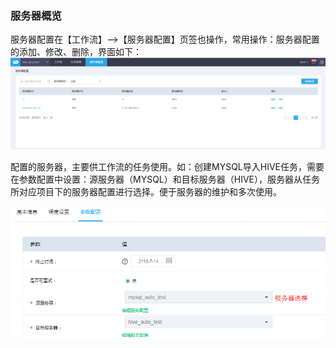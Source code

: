 ### 服务器概览
服务器配置在【工作流】——>【服务器配置】页签也操作，常用操作：服务器配置的添加、修改、删除，界面如下：
![](/assets/1.png)


配置的服务器，主要供工作流的任务使用。如：创建MYSQL导入HIVE任务，需要在参数配置中设置：源服务器（MYSQL）和目标服务器（HIVE），服务器从任务所对应项目下的服务器配置进行选择。便于服务器的维护和多次使用。

![](/assets/2.png)

